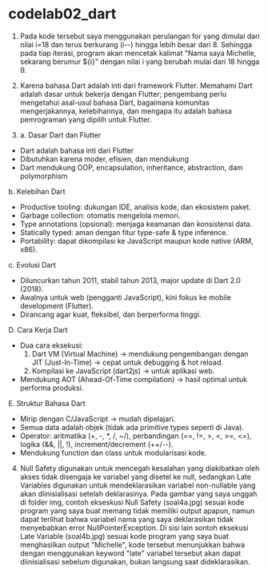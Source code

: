 # codelab02_dart
1. Pada kode tersebut saya menggunakan perulangan for yang dimulai dari nilai i=18 dan terus berkurang (i--) hingga lebih besar dari 8. Sehingga pada tiap iterasi, program akan mencetak kalimat "Nama saya Michelle, sekarang berumur ${i}" dengan nilai i yang berubah mulai dari 18 hingga 9.

2. Karena bahasa Dart adalah inti dari framework Flutter. Memahami Dart adalah dasar untuk bekerja dengan Flutter; pengembang perlu mengetahui asal-usul bahasa Dart, bagaimana komunitas mengerjakannya, kelebihannya, dan mengapa itu adalah bahasa pemrograman yang dipilih untuk Flutter.

3. a. Dasar Dart dan Flutter
- Dart adalah bahasa inti dari Flutter
- Dibutuhkan karena moder, efisien, dan mendukung
- Dart mendukung OOP, encapsulation, inheritance, abstraction, dam polymorphism

b. Kelebihan Dart
- Productive tooling: dukungan IDE, analisis kode, dan ekosistem paket.
- Garbage collection: otomatis mengelola memori.
- Type annotations (opsional): menjaga keamanan dan konsistensi data.
- Statically typed: aman dengan fitur type-safe & type inference.
- Portability: dapat dikompilasi ke JavaScript maupun kode native (ARM, x86).

c. Evolusi Dart
- Diluncurkan tahun 2011, stabil tahun 2013, major update di Dart 2.0 (2018).
- Awalnya untuk web (pengganti JavaScript), kini fokus ke mobile development (Flutter).
- Dirancang agar kuat, fleksibel, dan berperforma tinggi.

D. Cara Kerja Dart
- Dua cara eksekusi:
  1. Dart VM (Virtual Machine) -> mendukung pengembangan dengan JIT (Just-In-Time) -> cepat untuk debugging & hot reload.
  2. Kompilasi ke JavaScript (dart2js) -> untuk aplikasi web.
- Mendukung AOT (Ahead-Of-Time compilation) → hasil optimal untuk performa produksi.

E. Struktur Bahasa Dart
- Mirip dengan C/JavaScript -> mudah dipelajari.
- Semua data adalah objek (tidak ada primitive types seperti di Java).
- Operator: aritmatika (+, -, *, /, ~/), perbandingan (==, !=, >, <, >=, <=), logika (&&, ||, !), increment/decrement (++/--).
- Mendukung function dan class untuk modularisasi kode.

4. Null Safety digunakan untuk mencegah kesalahan yang diakibatkan oleh akses tidak disengaja ke variabel yang disetel ke null,  sedangkan Late Variables digunakan untuk mendeklarasikan variabel non-nullable yang akan diinisialisasi setelah deklarasinya. Pada gambar yang saya unggah di folder img, contoh ekseskusi Null Safety (soal4a.jpg) sesuai kode program yang saya buat memang tidak memiliki output apapun, namun dapat terlihat bahwa variabel nama yang saya deklarasikan tidak menyebabkan error NullPointerException. Di sisi lain sontoh eksekusi Late Variable (soal4b.jpg) sesuai kode program yang saya buat menghasilkan output "Michelle", kode tersebut menunjukkan bahwa dengan menggunakan keyword "late" variabel tersebut akan dapat diinisialisasi sebelum digunakan, bukan langsung saat dideklarasikan.